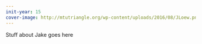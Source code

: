 ```yaml
---
init-year: 15
cover-image: http://mtutriangle.org/wp-content/uploads/2016/08/JLoew.png
---
```

Stuff about Jake goes here
